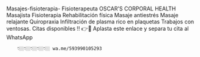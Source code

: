 #


 Masajes-fisioterapia-
Fisioterapeuta 
OSCAR'S
 CORPORAL HEALTH Masajista
 Fisioterapia Rehabilitación física
 Masaje antiestrés Masaje
relajante Quiropraxia Infiltración
 de plasma rico en plaquetas
 Trabajos con ventosas. Citas disponibles ‼️ 👉📲 Aplasta este enlace y separa tu cita al WhatsApp

        👇🏼👇🏼👇🏼👇🏼👇🏼 wa.me/593990105293
